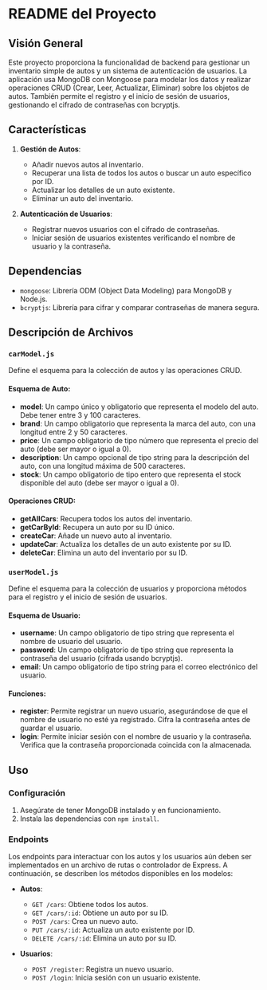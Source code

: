 # README del Proyecto

## Visión General

Este proyecto proporciona la funcionalidad de backend para gestionar un inventario simple de autos y un sistema de autenticación de usuarios. La aplicación usa MongoDB con Mongoose para modelar los datos y realizar operaciones CRUD (Crear, Leer, Actualizar, Eliminar) sobre los objetos de autos. También permite el registro y el inicio de sesión de usuarios, gestionando el cifrado de contraseñas con bcryptjs.

## Características

1. **Gestión de Autos**:

   - Añadir nuevos autos al inventario.
   - Recuperar una lista de todos los autos o buscar un auto específico por ID.
   - Actualizar los detalles de un auto existente.
   - Eliminar un auto del inventario.

2. **Autenticación de Usuarios**:
   - Registrar nuevos usuarios con el cifrado de contraseñas.
   - Iniciar sesión de usuarios existentes verificando el nombre de usuario y la contraseña.

## Dependencias

- `mongoose`: Librería ODM (Object Data Modeling) para MongoDB y Node.js.
- `bcryptjs`: Librería para cifrar y comparar contraseñas de manera segura.

## Descripción de Archivos

### `carModel.js`

Define el esquema para la colección de autos y las operaciones CRUD.

#### Esquema de Auto:

- **model**: Un campo único y obligatorio que representa el modelo del auto. Debe tener entre 3 y 100 caracteres.
- **brand**: Un campo obligatorio que representa la marca del auto, con una longitud entre 2 y 50 caracteres.
- **price**: Un campo obligatorio de tipo número que representa el precio del auto (debe ser mayor o igual a 0).
- **description**: Un campo opcional de tipo string para la descripción del auto, con una longitud máxima de 500 caracteres.
- **stock**: Un campo obligatorio de tipo entero que representa el stock disponible del auto (debe ser mayor o igual a 0).

#### Operaciones CRUD:

- **getAllCars**: Recupera todos los autos del inventario.
- **getCarById**: Recupera un auto por su ID único.
- **createCar**: Añade un nuevo auto al inventario.
- **updateCar**: Actualiza los detalles de un auto existente por su ID.
- **deleteCar**: Elimina un auto del inventario por su ID.

### `userModel.js`

Define el esquema para la colección de usuarios y proporciona métodos para el registro y el inicio de sesión de usuarios.

#### Esquema de Usuario:

- **username**: Un campo obligatorio de tipo string que representa el nombre de usuario del usuario.
- **password**: Un campo obligatorio de tipo string que representa la contraseña del usuario (cifrada usando bcryptjs).
- **email**: Un campo obligatorio de tipo string para el correo electrónico del usuario.

#### Funciones:

- **register**: Permite registrar un nuevo usuario, asegurándose de que el nombre de usuario no esté ya registrado. Cifra la contraseña antes de guardar el usuario.
- **login**: Permite iniciar sesión con el nombre de usuario y la contraseña. Verifica que la contraseña proporcionada coincida con la almacenada.

## Uso

### Configuración

1. Asegúrate de tener MongoDB instalado y en funcionamiento.
2. Instala las dependencias con `npm install`.

### Endpoints

Los endpoints para interactuar con los autos y los usuarios aún deben ser implementados en un archivo de rutas o controlador de Express. A continuación, se describen los métodos disponibles en los modelos:

- **Autos**:

  - `GET /cars`: Obtiene todos los autos.
  - `GET /cars/:id`: Obtiene un auto por su ID.
  - `POST /cars`: Crea un nuevo auto.
  - `PUT /cars/:id`: Actualiza un auto existente por ID.
  - `DELETE /cars/:id`: Elimina un auto por su ID.

- **Usuarios**:
  - `POST /register`: Registra un nuevo usuario.
  - `POST /login`: Inicia sesión con un usuario existente.
